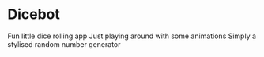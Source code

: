 # Dicebot
Fun little dice rolling app
Just playing around with some animations
Simply a stylised random number generator
